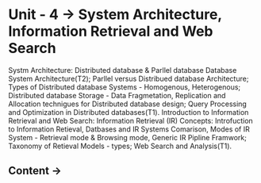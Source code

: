# Unit - 4 -> System Architecture, Information Retrieval and Web Search
Systm Architecture: Distributed database & Parllel database
Database System Architecture(T2); Parllel versus Distribued database Architecture; Types of Distributed database Systems - Homogenous, Heterogenous;
Distributed database Storage - Data Fragmetation, Replication and Allocation technigues for Distributed database design;
Query Processing and Optimization in Distributed databases(T1).
Introduction to Information Retrieval and Web Search: 
Information Retrieval (IR) Concepts: Introfuction to Information Retieval, Datbases and IR Systems Comarison, Modes of IR System - 
Retrieval mode & Browsing mode, Generic IR Pipline Framwork;
Taxonomy of Retieval Models - types; Web Search and Analysis(T1).

## Content -> 
